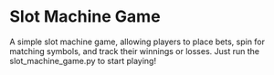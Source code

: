 # Slot Machine Game

A simple slot machine game, allowing players to place bets, spin for matching symbols, and track their winnings or losses. Just run the slot_machine_game.py  to start playing!
